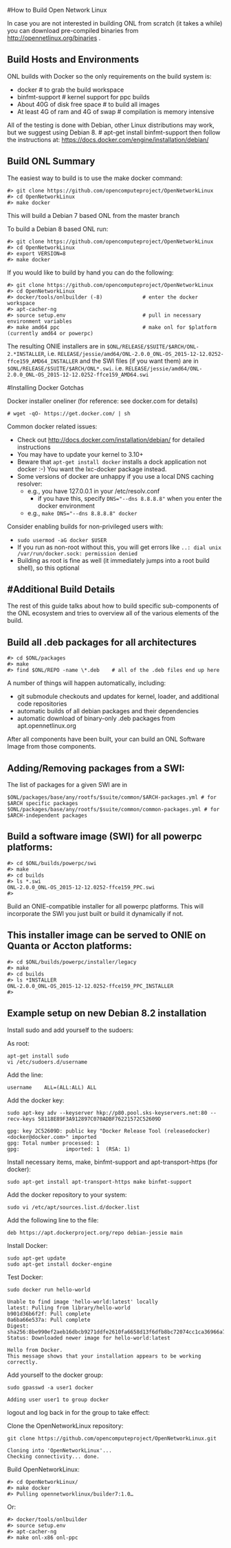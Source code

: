 #How to Build Open Network Linux 

In case you are not interested in building ONL from scratch
(it takes a while) you can download pre-compiled binaries from
http://opennetlinux.org/binaries .


Build Hosts and Environments
------------------------------------------------------------
ONL builds with Docker so the only requirements on the build system is:

- docker			# to grab the build workspace
- binfmt-support		# kernel support for ppc builds
- About 40G of disk free space 	# to build all images
- At least 4G of ram and 4G of swap # compilation is memory intensive

All of the testing is done with Debian, other Linux distributions may work, but we suggest using Debian 8.
    # apt-get install binfmt-support
    then follow the instructions at: https://docs.docker.com/engine/installation/debian/


Build ONL Summary
------------------------------------------------------------
The easiest way to build is to use the make docker command:

    #> git clone https://github.com/opencomputeproject/OpenNetworkLinux
    #> cd OpenNetworkLinux
    #> make docker

This will build a Debian 7 based ONL from the master branch

To build a Debian 8 based ONL run:

    #> git clone https://github.com/opencomputeproject/OpenNetworkLinux
    #> cd OpenNetworkLinux
    #> export VERSION=8
    #> make docker
    

If you would like to build by hand you can do the following:

    #> git clone https://github.com/opencomputeproject/OpenNetworkLinux
    #> cd OpenNetworkLinux
    #> docker/tools/onlbuilder (-8)             # enter the docker workspace
    #> apt-cacher-ng
    #> source setup.env                         # pull in necessary environment variables
    #> make amd64 ppc                           # make onl for $platform (currently amd64 or powerpc)

The resulting ONIE installers are in
`$ONL/RELEASE/$SUITE/$ARCH/ONL-2.*INSTALLER`, i.e. 
`RELEASE/jessie/amd64/ONL-2.0.0_ONL-OS_2015-12-12.0252-ffce159_AMD64_INSTALLER`
and the SWI files (if you want them) are in
`$ONL/RELEASE/$SUITE/$ARCH/ONL*.swi`. i.e.
`RELEASE/jessie/amd64/ONL-2.0.0_ONL-OS_2015-12-12.0252-ffce159_AMD64.swi`



#Installing Docker Gotchas

Docker installer oneliner (for reference: see docker.com for details)

    # wget -qO- https://get.docker.com/ | sh


Common docker related issues:

- Check out http://docs.docker.com/installation/debian/ for detailed instructions
- You may have to update your kernel to 3.10+
- Beware that `apt-get install docker` installs a dock application not docker :-)  You want the lxc-docker package instead.
- Some versions of docker are unhappy if you use a local DNS caching resolver:
	- e.g., you have 127.0.0.1 in your /etc/resolv.conf
        - if you have this, specify `DNS="--dns 8.8.8.8"` when you enter the docker environment
 	- e.g., `make DNS="--dns 8.8.8.8" docker`

Consider enabling builds for non-privileged users with:

- `sudo usermod -aG docker $USER`
- If you run as non-root without this, you will get errors like `..: dial unix /var/run/docker.sock: permission denied`
- Building as root is fine as well (it immediately jumps into a root build shell), so this optional
    
#Additional Build Details
----------------------------------------------------------

The rest of this guide talks about how to build specific 
sub-components of the ONL ecosystem and tries to overview
all of the various elements of the build.

Build all .deb packages for all architectures
----------------------------------------------------------
    #> cd $ONL/packages
    #> make
    #> find $ONL/REPO -name \*.deb    # all of the .deb files end up here

A number of things will happen automatically, including:

- git submodule checkouts and updates for kernel, loader, and additional code repositories
- automatic builds of all debian packages and their dependencies
- automatic download of binary-only .deb packages from apt.opennetlinux.org

After all components have been built, your can build an ONL
Software Image from those components.

Adding/Removing packages from a SWI:
------------------------------------------------------------

The list of packages for a given SWI are in

    $ONL/packages/base/any/rootfs/$suite/common/$ARCH-packages.yml # for $ARCH specific packages
    $ONL/packages/base/any/rootfs/$suite/common/common-packages.yml	# for $ARCH-independent packages

Build a software image (SWI) for all powerpc platforms:
------------------------------------------------------------
    #> cd $ONL/builds/powerpc/swi
    #> make
    #> cd builds
    #> ls *.swi
    ONL-2.0.0_ONL-OS_2015-12-12.0252-ffce159_PPC.swi
    #>

Build an ONIE-compatible installer for all powerpc platforms.
This will incorporate the SWI you just built or build it dynamically if not.

This installer image can be served to ONIE on Quanta or Accton platforms:
------------------------------------------------------------
    #> cd $ONL/builds/powerpc/installer/legacy
    #> make
    #> cd builds
    #> ls *INSTALLER
    ONL-2.0.0_ONL-OS_2015-12-12.0252-ffce159_PPC_INSTALLER
    #>

Example setup on new Debian 8.2 installation
------------------------------------------------------------
Install sudo and add yourself to the sudoers: 

As root:
```
apt-get install sudo
vi /etc/sudoers.d/username
```

Add the line:
```
username    ALL=(ALL:ALL) ALL
```

Add the docker key:
```
sudo apt-key adv --keyserver hkp://p80.pool.sks-keyservers.net:80 --recv-keys 58118E89F3A912897C070ADBF76221572C52609D

gpg: key 2C52609D: public key "Docker Release Tool (releasedocker) <docker@docker.com>" imported
gpg: Total number processed: 1
gpg:               imported: 1  (RSA: 1)
```

Install necessary items, make, binfmt-support and apt-transport-https (for docker):
```
sudo apt-get install apt-transport-https make binfmt-support
```

Add the docker repository to your system:
```
sudo vi /etc/apt/sources.list.d/docker.list
```
Add the following line to the file:
```
deb https://apt.dockerproject.org/repo debian-jessie main
```

Install Docker:
```
sudo apt-get update
sudo apt-get install docker-engine
```

Test Docker:
```
sudo docker run hello-world

Unable to find image 'hello-world:latest' locally
latest: Pulling from library/hello-world
b901d36b6f2f: Pull complete
0a6ba66e537a: Pull complete
Digest: sha256:8be990ef2aeb16dbcb9271ddfe2610fa6658d13f6dfb8bc72074cc1ca36966a7
Status: Downloaded newer image for hello-world:latest

Hello from Docker.
This message shows that your installation appears to be working correctly.
```

Add yourself to the docker group:
```
sudo gpasswd -a user1 docker

Adding user user1 to group docker
```

logout and log back in for the group to take effect:

Clone the OpenNetworkLinux repository:
```
git clone https://github.com/opencomputeproject/OpenNetworkLinux.git

Cloning into 'OpenNetworkLinux'...
Checking connectivity... done.
```

Build OpenNetworkLinux:

    #> cd OpenNetworkLinux/
    #> make docker
    #> Pulling opennetworklinux/builder7:1.0…

Or:

    #> docker/tools/onlbuilder
    #> source setup.env
    #> apt-cacher-ng
    #> make onl-x86 onl-ppc


